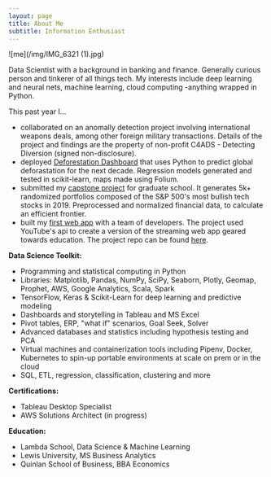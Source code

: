 ```yaml
---
layout: page
title: About Me
subtitle: Information Enthusiast
---
```

![me](/img/IMG_6321 (1).jpg)

Data Scientist with a background in banking and finance. Generally curious person and tinkerer of all things tech. My interests include deep learning and neural nets, machine learning, cloud computing -anything wrapped in Python. 

This past year I...

- collaborated on an anomally detection project involving international weapons deals, among other foreign military transactions. Details of the project and findings are the property of non-profit C4ADS - Detecting Diversion (signed non-disclosure).
- deployed [Deforestation Dashboard](https://deforestationdashboard.netlify.com/map-view) that uses Python to predict global deforastation for the next decade. Regression models generated and tested in scikit-learn, maps made using Folium.
- submitted my [capstone project](/capstone) for graduate school. It generates 5k+ randomized portfolios composed of the S&P 500's most bullish tech stocks in 2019. Preprocessed and normalized financial data, to calculate an efficient frontier.
- built my [first web app](https://youtube-u.netlify.com/index.html) with a team of developers. The project used YouTube's api to create a version of the streaming web app geared towards education. The project repo can be found [here](https://github.com/youtube-u).

**Data Science Toolkit:**
- Programming and statistical computing in Python
- Libraries: Matplotlib, Pandas, NumPy, SciPy, Seaborn, Plotly, Geomap, Prophet, AWS, Google Analytics, Scala, Spark
- TensorFlow, Keras & Scikit-Learn for deep learning and predictive modeling
- Dashboards and storytelling in Tableau and MS Excel 
- Pivot tables, ERP, "what if" scenarios, Goal Seek, Solver
- Advanced databases and statistics including hypothesis testing and PCA 
- Virtual machines and containerization tools including Pipenv, Docker, Kubernetes to spin-up portable environments at scale on prem or in the cloud
- SQL, ETL, regression, classification, clustering and more

**Certifications:**
- Tableau Desktop Specialist 
- AWS Solutions Architect (in progress) 

**Education:**
- Lambda School, Data Science & Machine Learning
- Lewis University, MS Business Analytics
- Quinlan School of Business, BBA Economics
